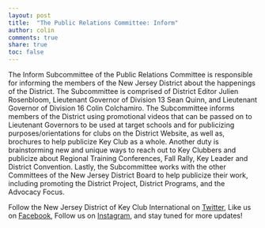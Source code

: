 ```yaml
---
layout: post
title:  "The Public Relations Committee: Inform"
author: colin
comments: true
share: true
toc: false
---
```


The Inform Subcommittee of the Public Relations Committee is responsible for informing the members of the New Jersey District about the happenings of the District. The Subcommittee is comprised of District Editor Julien Rosenbloom, Lieutenant Governor of Division 13 Sean Quinn, and Lieutenant Governor of Division 16 Colin Colchamiro. The Subcommittee informs members of the District using promotional videos that can be passed on to Lieutenant Governors to be used at target schools and for publicizing purposes/orientations for clubs on the District Website, as well as, brochures to help publicize Key Club as a whole. Another duty is brainstorming new and unique ways to reach out to Key Clubbers and publicize about Regional Training Conferences, Fall Rally, Key Leader and District Convention. Lastly, the Subcommittee works with the other Committees of the New Jersey District Board to help publicize their work, including promoting the District Project, District Programs, and the Advocacy Focus.

Follow the New Jersey District of Key Club International on [Twitter](http://twitter.com/njkeyclub), Like us on [Facebook](http://facebook.com/njkeyclub), Follow us on [Instagram](http://instagram.com/njkeyclub), and stay tuned for more updates!